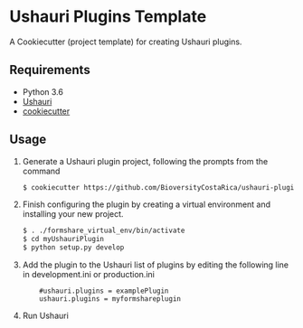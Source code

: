 # Ushauri Plugins Template

A Cookiecutter (project template) for creating Ushauri plugins.

Requirements
------------

* Python 3.6
* [Ushauri](https://github.com/BioversityCostaRica/ushauri-plugin-cookiecutter)
* [cookiecutter](https://cookiecutter.readthedocs.io/en/latest/installation.html)

Usage
-----

1. Generate a Ushauri plugin project, following the prompts from the command
    ```sh
    $ cookiecutter https://github.com/BioversityCostaRica/ushauri-plugin-cookiecutter
    ```
2. Finish configuring the plugin by creating a virtual environment and installing your new project. 
    ```sh
    $ . ./formshare_virtual_env/bin/activate
    $ cd myUshauriPlugin
    $ python setup.py develop
    ```
3. Add the plugin to the Ushauri list of plugins by editing the following line in development.ini or production.ini
    ```
        #ushauri.plugins = examplePlugin
        ushauri.plugins = myformshareplugin
    ```
4. Run Ushauri
